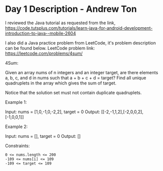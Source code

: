 # Day 1 Description - Andrew Ton

 I reviewed the Java tutorial as requested from the link, https://code.tutsplus.com/tutorials/learn-java-for-android-development-introduction-to-java--mobile-2604

 I also did a Java practice problem from LeetCode, it's problem description can be found below.
 LeetCode problem link: https://leetcode.com/problems/4sum/
 
 
 4Sum:

 Given an array nums of n integers and an integer target, are there elements a, b, c, and d in nums such that a + b + c + d = target? Find all unique quadruplets in the array which gives the sum of target.

Notice that the solution set must not contain duplicate quadruplets.

Example 1:

Input: nums = [1,0,-1,0,-2,2], target = 0
Output: [[-2,-1,1,2],[-2,0,0,2],[-1,0,0,1]]

Example 2:

Input: nums = [], target = 0
Output: []

Constraints:

    0 <= nums.length <= 200
    -109 <= nums[i] <= 109
    -109 <= target <= 109
